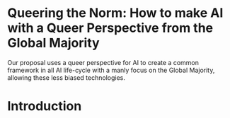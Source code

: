 # Queering the Norm: How to make AI with a Queer Perspective from the Global Majority
Our proposal uses a queer perspective for AI to create a common framework in all AI life-cycle with a manly focus on the Global Majority, allowing these less biased technologies.

# Introduction

